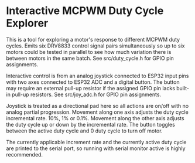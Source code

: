 # Interactive MCPWM Duty Cycle Explorer

This is a tool for exploring a motor's response to different MCPWM duty cycles.
Emits six DRV8833 control signal pairs simultaneously so up to six motors could
be tested in parallel to see how much variation there is between motors in the
same batch. See src/duty_cycle.h for GPIO pin assignments.

Interactive control is from an analog joystick connected to ESP32 input pins
with two axes connected to ESP32 ADC and a digital button. The button may
require an external pull-up resistor if the assigned GPIO pin lacks built-in
pull-up resistors. See src/joy_adc.h for GPIO pin assignments.

Joystick is treated as a directional pad here so all actions are on/off with
no analog partial progression. Movement along one axis adjusts the duty
cycle incremental rate. 10%, 1% or 0.1%. Movement along the other axis
adjusts the duty cycle up or down by the incremental rate. The button toggles
between the active duty cycle and 0 duty cycle to turn off motor.

The currently applicable increment rate and the currently active duty cycle
are printed to the serial port, so running with serial monitor active is
highly recommended.
